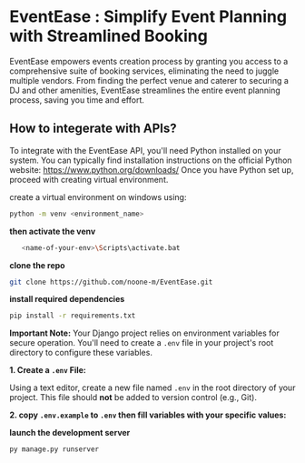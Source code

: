 # EventEase : Simplify Event Planning with Streamlined Booking
EventEase empowers events creation process by granting you access to a comprehensive suite of booking services, eliminating the need to juggle multiple vendors. From finding the perfect venue and caterer to securing a DJ and other amenities, EventEase streamlines the entire event planning process, saving you time and effort.
## How to integerate with APIs?
To integrate with the EventEase API, you'll need Python installed on your system. You can typically find installation instructions on the official Python website: https://www.python.org/downloads/
Once you have Python set up, proceed with creating virtual environment.

create a virtual environment on windows using:
```bash
python -m venv <environment_name>
```
**then activate the venv**
```bash
   <name-of-your-env>\Scripts\activate.bat
```
**clone the repo**
```bash
git clone https://github.com/noone-m/EventEase.git
```

**install required dependencies**
```bash
pip install -r requirements.txt
```


**Important Note:** Your Django project relies on environment variables for secure operation. You'll need to create a `.env` file in your project's root directory to configure these variables.

**1. Create a `.env` File:**

Using a text editor, create a new file named `.env` in the root directory of your project. This file should **not** be added to version control (e.g., Git).

**2. copy `.env.example` to `.env` then fill variables with your specific values:**

**launch the development server** 
```bash
py manage.py runserver
```
